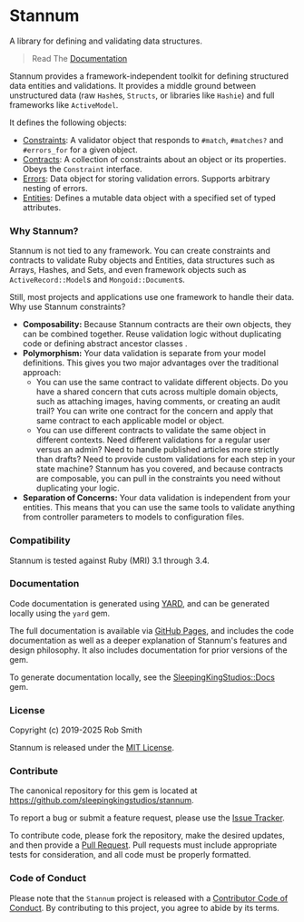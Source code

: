 # Stannum

A library for defining and validating data structures.

<blockquote>
  Read The
  <a href="https://www.sleepingkingstudios.com/stannum" target="_blank">
    Documentation
  </a>
</blockquote>

Stannum provides a framework-independent toolkit for defining structured data entities and validations. It provides a middle ground between unstructured data (raw `Hash`es, `Structs`, or libraries like `Hashie`) and full frameworks like `ActiveModel`.

It defines the following objects:

- [Constraints](http://sleepingkingstudios.github.io/stannum/constraints): A validator object that responds to `#match`, `#matches?` and `#errors_for` for a given object.
- [Contracts](http://sleepingkingstudios.github.io/stannum/contracts): A collection of constraints about an object or its properties. Obeys the `Constraint` interface.
- [Errors](http://sleepingkingstudios.github.io/stannum/errors): Data object for storing validation errors. Supports arbitrary nesting of errors.
- [Entities](http://sleepingkingstudios.github.io/stannum/entities): Defines a mutable data object with a specified set of typed attributes.

### Why Stannum?

Stannum is not tied to any framework. You can create constraints and contracts to validate Ruby objects and Entities, data structures such as Arrays, Hashes, and Sets, and even framework objects such as `ActiveRecord::Model`s and `Mongoid::Document`s.

Still, most projects and applications use one framework to handle their data. Why use Stannum constraints?

- **Composability:** Because Stannum contracts are their own objects, they can be combined together. Reuse validation logic without duplicating code or defining abstract ancestor classes .
- **Polymorphism:** Your data validation is separate from your model definitions. This gives you two major advantages over the traditional approach:
    - You can use the same contract to validate different objects. Do you have a shared concern that cuts across multiple domain objects, such as attaching images, having comments, or creating an audit trail? You can write one contract for the concern and apply that same contract to each applicable model or object.
    - You can use different contracts to validate the same object in different contexts. Need different validations for a regular user versus an admin? Need to handle published articles more strictly than drafts? Need to provide custom validations for each step in your state machine? Stannum has you covered, and because contracts are composable, you can pull in the constraints you need without duplicating your logic.
- **Separation of Concerns:** Your data validation is independent from your entities. This means that you can use the same tools to validate anything from controller parameters to models to configuration files.

### Compatibility

Stannum is tested against Ruby (MRI) 3.1 through 3.4.

### Documentation

Code documentation is generated using [YARD](https://yardoc.org/), and can be generated locally using the `yard` gem.

The full documentation is available via [GitHub Pages](http://sleepingkingstudios.github.io/stannum), and includes the code documentation as well as a deeper explanation of Stannum's features and design philosophy. It also includes documentation for prior versions of the gem.

To generate documentation locally, see the [SleepingKingStudios::Docs](https://github.com/sleepingkingstudios/sleeping_king_studios-docs) gem.

### License

Copyright (c) 2019-2025 Rob Smith

Stannum is released under the [MIT License](https://opensource.org/licenses/MIT).

### Contribute

The canonical repository for this gem is located at https://github.com/sleepingkingstudios/stannum.

To report a bug or submit a feature request, please use the [Issue Tracker](https://github.com/sleepingkingstudios/stannum/issues).

To contribute code, please fork the repository, make the desired updates, and then provide a [Pull Request](https://github.com/sleepingkingstudios/stannum/pulls). Pull requests must include appropriate tests for consideration, and all code must be properly formatted.

### Code of Conduct

Please note that the `Stannum` project is released with a [Contributor Code of Conduct](https://github.com/sleepingkingstudios/stannum/blob/master/CODE_OF_CONDUCT.md). By contributing to this project, you agree to abide by its terms.
